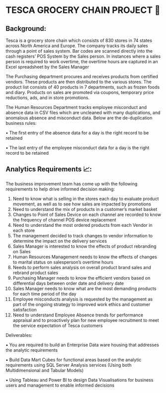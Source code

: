 # TESCA GROCERY CHAIN PROJECT 🏬

## Background:
Tesca is a grocery store chain which consists of 830 stores in 74 states across North America and Europe. The company tracks its daily sales through a point of sales system. Bar codes are scanned directly into the cash registers’ POS System by the Sales person. In instances where a sales person is required to work overtime, the overtime hours are captured in an Excel spreadsheet by the Sales Manager

The Purchasing department procures and receives products from certified vendors. These products are then distributed to the various stores. The product list consists of 40 products in 7 departments, such as frozen foods and diary. Products on sales are promoted via coupons, temporary price reductions, ads, and in store promotions.

The Human Resources Department tracks employee misconduct and absence data in CSV files which are uncleaned with many duplications, and anomalous absence and misconduct data.
Below are the de-duplication business rules:

• The first entry of the absence data for a day is the right record to be retained

• The last entry of the employee misconduct data for a day is the right record to be retained

## Analytics Requirements 📈:
The business improvement team has come up with the following requirements to help drive informed decision making:
1. Need to know what is selling in the stores each day to evaluate product movement, as well as to see how sales are impacted by promotions
2. Need to understand the mix of products in a customer’s market basket
3. Changes to Point of Sales Device on each channel are recorded to know the frequency of channel POS device replacement
4. Need to understand the most ordered products from each Vendor in each store
5. The management decided to track changes to vendor information to determine the impact on the delivery services
6. Sales Manager is interested to know the effects of product rebranding on Sales
7. Human Resources Management needs to know the effects of changes to marital status on salesperson’s overtime hours
8. Needs to perform sales analysis on overall product brand sales and rebrand product sales
9. Purchasing Manager needs to know the efficient vendors based on differential days between order date and delivery date
10. Sales Manager needs to know what are the most demanding products for each time period of the day
11. Employee misconducts analysis is requested by the management as part of the ongoing strategy to improved work ethics and customer satisfaction
12. Need to understand Employee Absence trends for performance appraisal and to proactively plan for new employee recruitment to meet the service expectation of Tesca customers

Deliverables:

▪ You are required to build an Enterprise Data ware housing that addresses the analytic requirements

▪ Build Data Mart Cubes for functional areas based on the analytic requirements using SQL Server Analysis services (Using both Multidimensional and Tabular Models)

▪ Using Tableau and Power BI to design Data Visualisations for business users and management to enable informed decisions
